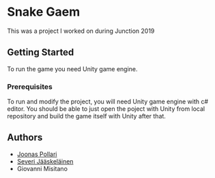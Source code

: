 # Snake Gaem

This was a project I worked on during Junction 2019

## Getting Started

To run the game you need Unity game engine.

### Prerequisites

To run and modify the project, you will need Unity game engine with c# editor. You should be able to just open the poject with Unity from local repository and build the game itself with Unity after that.

## Authors

* [Joonas Pollari](https://github.com/JNPollari)
* [Severi Jääskeläinen](https://github.com/severij)
* Giovanni Misitano
